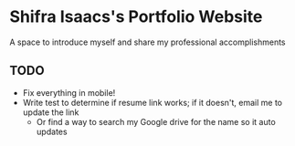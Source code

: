# Shifra Isaacs's Portfolio Website
A space to introduce myself and share my professional accomplishments

## TODO
- Fix everything in mobile!
- Write test to determine if resume link works; if it doesn't, email me to update the link
  - Or find a way to search my Google drive for the name so it auto updates

